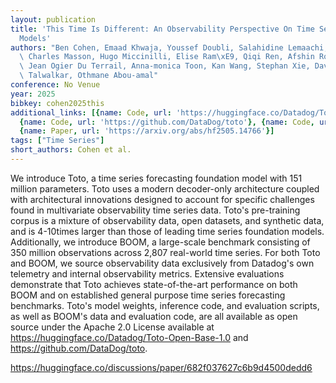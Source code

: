 ```yaml
---
layout: publication
title: 'This Time Is Different: An Observability Perspective On Time Series Foundation
  Models'
authors: "Ben Cohen, Emaad Khwaja, Youssef Doubli, Salahidine Lemaachi, Chris Lettieri,\
  \ Charles Masson, Hugo Miccinilli, Elise Ram\xE9, Qiqi Ren, Afshin Rostamizadeh,\
  \ Jean Ogier Du Terrail, Anna-monica Toon, Kan Wang, Stephan Xie, David Asker, Ameet\
  \ Talwalkar, Othmane Abou-amal"
conference: No Venue
year: 2025
bibkey: cohen2025this
additional_links: [{name: Code, url: 'https://huggingface.co/Datadog/Toto-Open-Base-1.0'},
  {name: Code, url: 'https://github.com/DataDog/toto'}, {name: Code, url: 'https://huggingface.co/discussions/paper/682f037627c6b9d4500dedd6'},
  {name: Paper, url: 'https://arxiv.org/abs/hf2505.14766'}]
tags: ["Time Series"]
short_authors: Cohen et al.
---
```

We introduce Toto, a time series forecasting foundation model with 151 million parameters. Toto uses a modern decoder-only architecture coupled with architectural innovations designed to account for specific challenges found in multivariate observability time series data. Toto's pre-training corpus is a mixture of observability data, open datasets, and synthetic data, and is 4-10times larger than those of leading time series foundation models. Additionally, we introduce BOOM, a large-scale benchmark consisting of 350 million observations across 2,807 real-world time series. For both Toto and BOOM, we source observability data exclusively from Datadog's own telemetry and internal observability metrics. Extensive evaluations demonstrate that Toto achieves state-of-the-art performance on both BOOM and on established general purpose time series forecasting benchmarks. Toto's model weights, inference code, and evaluation scripts, as well as BOOM's data and evaluation code, are all available as open source under the Apache 2.0 License available at https://huggingface.co/Datadog/Toto-Open-Base-1.0 and https://github.com/DataDog/toto.

https://huggingface.co/discussions/paper/682f037627c6b9d4500dedd6